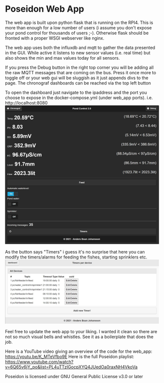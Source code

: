 # Poseidon Web App

The web app is built upon python flask that is running on the RPI4. This is more than enough for a low number of users (i assume you don't expose your pond control for thousands of users ;-). Otherwise flask should be fronted with a proper WSGI webserver like nginx.

The web app uses both the influxdb and mqtt to gather the data presented in the GUI. While active it listens to new sensor values (i.e. real time) but also shows the min and max values today for all sensors. 

If you press the Debug button in the right top corner you will be adding all the raw MQTT messages that are coming on the bus. Press it once more to toggle off or your web gui will be sluggish as it just appends divs to the page. The chronograf dashboards can be reached via the top left button

To open the dashboard just navigate to the ipaddress and the port you choose to expose in the docker-compose.yml (under web_app ports).  i.e. http://localhost:8080
![1](https://github.com/boanjo/boanjo.github.io/blob/master/poseidon_web_app_dashboard.JPG?raw=true "Dashboard")

As the button says "Timers" i guess it's no surprise that here you can modify the timers/alarms for feeding the fishes, starting sprinklers etc.
![2](https://github.com/boanjo/boanjo.github.io/blob/master/poseidon_web_app_timers.JPG?raw=true "Timers")

Feel free to update the web app to your liking. I wanted it clean so there are not so much visual bells and whistles. See it as a boilerplate that does the job.

Here is a YouTube video giving an overview of the code for the web_app: https://youtu.be/K_MTeVfbo9E
Here is the full Poseidon playlist: https://www.youtube.com/watch?v=6Q65v6jY_po&list=PL4uTTzIGocpXYQ4JUedOa0raxNH4VkoVa


Poseidon is licensed under GNU General Public License v3.0 or later